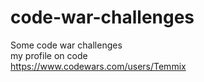 # code-war-challenges
Some code war challenges <br />
my profile on code <br />
https://www.codewars.com/users/Temmix
